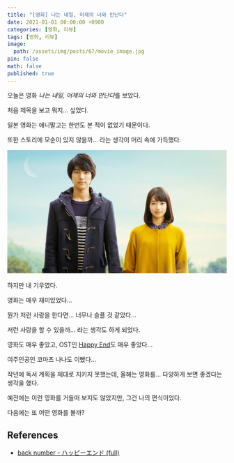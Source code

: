 ```yaml
---
title: "[영화] 나는 내일, 어제의 너와 만난다"
date: 2021-01-01 00:00:00 +0900
categories: [영화, 리뷰]
tags: [영화, 리뷰]
image:
  path: /assets/img/posts/67/movie_image.jpg
pin: false
math: false
published: true
---
```


오늘은 영화 *나는 내일, 어제의 너와 만난다*를 보았다.

처음 제목을 보고 뭐지... 싶었다.

일본 영화는 애니말고는 한번도 본 적이 없었기 때문이다.

또한 스토리에 모순이 있지 않을까... 라는 생각이 머리 속에 가득했다.

<img src="/assets/img/posts/67/ev4dybnulphhurqekieb.jpg">

하지만 내 기우였다.

영화는 매우 재미있었다...

뭔가 저런 사랑을 한다면... 너무나 슬플 것 같았다...

저런 사랑을 할 수 있을까... 라는 생각도 하게 되었다.

영화도 매우 좋았고, OST인 [Happy End](https://www.youtube.com/watch?v=T8y_RsF4TSw)도 매우 좋았다...

여주인공인 코마츠 나나도 이뻤다...

작년에 독서 계획을 제대로 지키지 못했는데, 올해는 영화를... 다양하게 보면 좋겠다는 생각을 했다.

예전에는 이런 영화를 거들떠 보지도 않았지만, 그건 나의 편식이었다.

다음에는 또 어떤 영화를 볼까?

## References

- [back number - ハッピーエンド (full)](https://www.youtube.com/watch?v=T8y_RsF4TSw)

